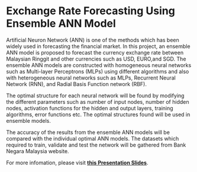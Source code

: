 # Exchange Rate Forecasting Using Ensemble ANN Model


Artificial Neuron Network (ANN) is one of the methods which has been widely used in forecasting the financial market.  In this project, an ensemble ANN model is proposed to forecast the currency exchange rate between Malaysian Ringgit and other currencies such as USD, EURO,and SGD. The ensemble ANN models are constructed with homogeneous neural networks such as Multi-layer Perceptrons (MLPs) using different algorithms and also with heterogeneous neural networks such as MLPs, Recurrent Neural Network (RNN),  and Radial Basis  Function network (RBF).

The optimal structure for each neural network will be found by modifying the different parameters such as number of input nodes, number of hidden nodes, activation functions for the hidden and output layers, training algorithms, error functions etc. The optimal structures found will be used in ensemble models. 

The accuracy of the results from the ensemble ANN models will be compared with the individual optimal ANN models. The datasets which required to train, validate and test the network will be gathered from Bank Negara Malaysia website.

For more infomation, please visit [**this Presentation Slides**](https://docs.google.com/presentation/d/1m9pZClslKSyQQ-nwjuojCsFIyv21bJ6UiRBnUwra83w/edit?usp=sharing). 
